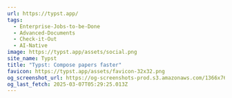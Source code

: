 ```yaml
---
url: https://typst.app/
tags:
  - Enterprise-Jobs-to-be-Done
  - Advanced-Documents
  - Check-it-Out
  - AI-Native
image: https://typst.app/assets/social.png
site_name: Typst
title: "Typst: Compose papers faster"
favicon: https://typst.app/assets/favicon-32x32.png
og_screenshot_url: https://og-screenshots-prod.s3.amazonaws.com/1366x768/80/false/b4eb32a12a8431289a59018653ee81ef7a45bdf19dc1d787813af90dfb345ba9.jpeg
og_last_fetch: 2025-03-07T05:29:25.013Z
---
```


